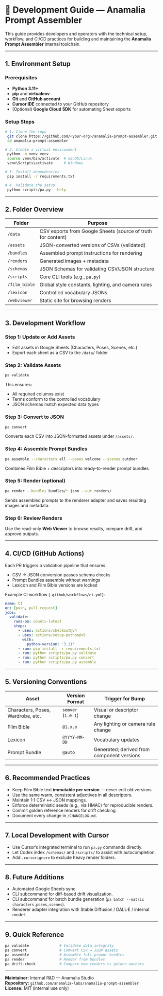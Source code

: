 # 🧰 Development Guide — Anamalia Prompt Assembler

This guide provides developers and operators with the technical setup, workflow, and CI/CD practices for building and maintaining the **Anamalia Prompt Assembler** internal toolchain.

---

## 1. Environment Setup

### **Prerequisites**
- **Python 3.11+**  
- **pip** and **virtualenv**
- **Git** and **GitHub account**
- **Cursor IDE** connected to your GitHub repository
- (Optional) **Google Cloud SDK** for automating Sheet exports

### **Setup Steps**
```bash
# 1. Clone the repo
 git clone https://github.com/<your-org>/anamalia-prompt-assembler.git
 cd anamalia-prompt-assembler

# 2. Create a virtual environment
 python -m venv venv
 source venv/bin/activate  # macOS/Linux
 venv\Scripts\activate     # Windows

# 3. Install dependencies
 pip install -r requirements.txt

# 4. Validate the setup
 python scripts/pa.py --help
```

---

## 2. Folder Overview

| Folder | Purpose |
|---------|----------|
| `/data` | CSV exports from Google Sheets (source of truth for content) |
| `/assets` | JSON-converted versions of CSVs (validated) |
| `/bundles` | Assembled prompt instructions for rendering |
| `/renders` | Generated images + metadata |
| `/schemas` | JSON Schemas for validating CSV/JSON structure |
| `/scripts` | Core CLI tools (e.g., `pa.py`) |
| `/film_bible` | Global style constants, lighting, and camera rules |
| `/lexicon` | Controlled vocabulary JSONs |
| `/webviewer` | Static site for browsing renders |

---

## 3. Development Workflow

### Step 1: Update or Add Assets
- Edit assets in Google Sheets (Characters, Poses, Scenes, etc.)
- Export each sheet as a CSV to the `/data/` folder

### Step 2: Validate Assets
```bash
pa validate
```
This ensures:
- All required columns exist
- Terms conform to the controlled vocabulary
- JSON schemas match expected data types

### Step 3: Convert to JSON
```bash
pa convert
```
Converts each CSV into JSON-formatted assets under `/assets/`.

### Step 4: Assemble Prompt Bundles
```bash
pa assemble --characters all --poses welcome --scenes outdoor
```
Combines Film Bible + descriptors into ready-to-render prompt bundles.

### Step 5: Render (optional)
```bash
pa render --bundles bundles/*.json --out renders/
```
Sends assembled prompts to the renderer adapter and saves resulting images and metadata.

### Step 6: Review Renders
Use the read-only **Web Viewer** to browse results, compare drift, and approve outputs.

---

## 4. CI/CD (GitHub Actions)
Each PR triggers a validation pipeline that ensures:
- CSV → JSON conversion passes schema checks
- Prompt Bundles assemble without warnings
- Lexicon and Film Bible versions are locked

Example CI workflow (`.github/workflows/ci.yml`):
```yaml
name: CI
on: [push, pull_request]
jobs:
  validate:
    runs-on: ubuntu-latest
    steps:
      - uses: actions/checkout@v4
      - uses: actions/setup-python@v5
        with:
          python-version: '3.11'
      - run: pip install -r requirements.txt
      - run: python scripts/pa.py validate
      - run: python scripts/pa.py convert
      - run: python scripts/pa.py assemble
```

---

## 5. Versioning Conventions
| Asset | Version Format | Trigger for Bump |
|--------|----------------|------------------|
| Characters, Poses, Wardrobe, etc. | `semver` (`1.0.1`) | Visual or descriptor change |
| Film Bible | `@1.x.x` | Any lighting or camera rule change |
| Lexicon | `@YYYY-MM-DD` | Vocabulary updates |
| Prompt Bundle | `@auto` | Generated; derived from component versions |

---

## 6. Recommended Practices
- Keep Film Bible text **immutable per version** — never edit old versions.
- Use the same warm, consistent adjectives in all descriptors.
- Maintain 1:1 CSV ↔ JSON mappings.
- Enforce deterministic seeds (e.g., via HMAC) for reproducible renders.
- Commit golden reference renders for drift checking.
- Document every change in `/CHANGELOG.md`.

---

## 7. Local Development with Cursor
- Use Cursor’s integrated terminal to run `pa.py` commands directly.
- Let Codex index `/schemas/` and `/scripts/` to assist with autocompletion.
- Add `.cursorignore` to exclude heavy render folders.

---

## 8. Future Additions
- Automated Google Sheets sync.
- CLI subcommand for diff-based drift visualization.
- CLI subcommand for batch bundle generation (`pa batch --matrix characters,poses,scenes`).
- Renderer adapter integration with Stable Diffusion / DALL·E / internal model.

---

## 9. Quick Reference
```bash
pa validate              # Validate data integrity
pa convert               # Convert CSV → JSON assets
pa assemble              # Assemble full prompt bundles
pa render                # Render from bundles
pa drift-check           # Compare new renders vs golden anchors
```

---

**Maintainer:** Internal R&D — Anamalia Studio  
**Repository:** `github.com/anamalia-labs/anamalia-prompt-assembler`  
**License:** MIT (internal use only)


